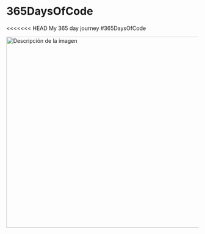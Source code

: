 # 365DaysOfCode
<<<<<<< HEAD
My 365 day journey #365DaysOfCode
 
<image src="https://github.com/natfme/365DaysOfCode/blob/master/img_vect_icons/365DaysOfCode_vectors_icons%20(2).png?raw=true" alt="Descripción de la imagen" width="750" height="500">
